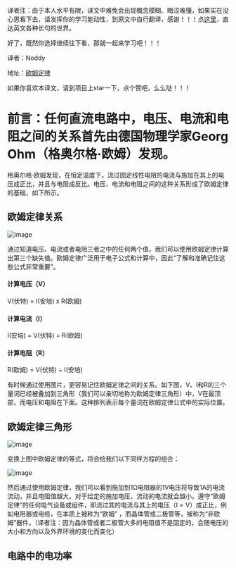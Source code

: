 译者注：由于本人水平有限，译文中难免会出现概念模糊、晦涩难懂，如果实在没心思看下去，请发挥你的学习能动性，到原文中自行翻译，感谢！！！点[这里](http://www.electronics-tutorials.ws/dccircuits/dcp_2.html)，直达英文各种长句的世界。

好了，既然你选择继续往下看，那就一起来学习吧！！！

译者：Noddy

地址：[欧姆定律](https://github.com/NoddyLiu/study_android_things/blob/master/posts/Ohms_Law)

如果你喜欢本译文，请到项目上star一下，点个赞吧，么么哒！！！

# 前言：任何直流电路中，电压、电流和电阻之间的关系首先由德国物理学家Georg Ohm（格奥尔格·欧姆）发现。

格奥尔格·欧姆发现，在恒定温度下，流过固定线性电阻的电流与施加在其上的电压成正比，并且与电阻成反比。电压、电流和电阻之间的这种关系形成了欧姆定律的基础，如下所示。

## 欧姆定律关系

![image](http://p1.bqimg.com/567571/1c8b442832987f46.gif)

通过知道电压、电流或者电阻三者之中的任何两个值，我们可以使用欧姆定律计算出第三个缺失值。欧姆定律广泛用于电子公式和计算中，因此“了解和准确记住这些公式非常重要”。

#### 计算电压（V）
V(伏特) = I(安培) x R(欧姆)

#### 计算电流（I）
I(安培) = V(伏特) ÷ R(欧姆)

#### 计算电阻（R）
R(欧姆) = V(伏特) ÷ I(安培)

有时候通过使用图片，更容易记住欧姆定律之间的关系。如下图，V、I和R的三个量词已经被叠加到三角形（我们可以亲切地称为欧姆定律三角形）中，V在最顶部，而电压和电阻在下面。这种排列表示每个量词在欧姆定律公式中的实际位置。

## 欧姆定律三角形

![image](http://i1.piimg.com/567571/933b032141a6cf60.gif)

变换上图中欧姆定律的等式，将会给我们以下同样方程的组合：

![image](http://p1.bpimg.com/567571/731ee5257cfdc33a.gif)

然后通过使用欧姆定律，我们可以看到施加到1Ω电阻器的1V电压将导致1A的电流流动，并且电阻值越大，对于给定的施加电压，流动的电流就会越小。遵守“欧姆定律”的任何电气设备或组件，即流过其的电流与其上的电压（I ∝ V）成正比，例如电阻器或电缆，在本质上被称为“欧姆” ，而晶体管或二极管等，被称为“非欧姆”器件。（译者注：因为晶体管或者二极管大多的电阻值不是固定的，会随电压的大小和方向以及外界环境的变化而变化）

## 电路中的电功率


